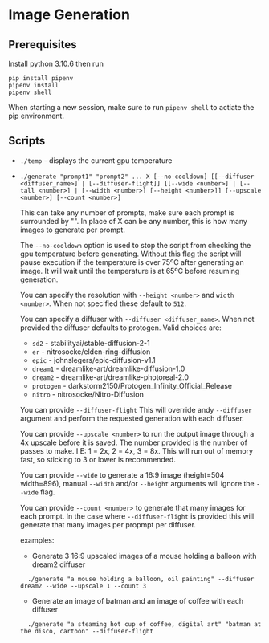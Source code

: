 # Image Generation

## Prerequisites

Install python 3.10.6 then run
```
pip install pipenv
pipenv install
pipenv shell
```

When starting a new session, make sure to run `pipenv shell` to actiate the pip environment. 

## Scripts
  * `./temp` - displays the current gpu temperature

 * `./generate "prompt1" "prompt2" ... X [--no-cooldown] [[--diffuser <diffuser_name>] | [--diffuser-flight]] [[--wide <number>] | [--tall <number>] | [--width <number>] [--height <number>]] [--upscale <number>] [--count <number>]`

    This can take any number of prompts, make sure each prompt is surrounded by "".  In place of X can be any number, this is how many images to generate per prompt. 
    
    The `--no-cooldown` option is used to stop the script from checking the gpu temperature before generating. Without this flag the script will pause execution if the temperature is over 75ºC after generating an image. It will wait until the temperature is at 65ºC before resuming generation.

    You can specify the resolution with `--height <number>` and `width <number>`. When not specified these default to `512`.

    You can specify a diffuser with `--diffuser <diffuser_name>`. When not provided the diffuser defaults to protogen. Valid choices are:
    * `sd2` - stabilityai/stable-diffusion-2-1
    * `er` - nitrosocke/elden-ring-diffusion
    * `epic` - johnslegers/epic-diffusion-v1.1
    * `dream1` - dreamlike-art/dreamlike-diffusion-1.0
    * `dream2` - dreamlike-art/dreamlike-photoreal-2.0
    * `protogen` - darkstorm2150/Protogen_Infinity_Official_Release
    * `nitro` - nitrosocke/Nitro-Diffusion
    
    You can provide `--diffuser-flight` This will override andy `--diffuser` argument and perform the requested generation with each diffuser.

    You can provide `--upscale <number>` to run the output image through a 4x upscale before it is saved. The number provided is the number of passes to make. I.E: 1 = 2x, 2 = 4x, 3 = 8x. This will run out of memory fast, so sticking to 3 or lower is recommended.

    You can provide `--wide` to generate a 16:9 image (height=504 width=896), manual `--width` and/or `--height` arguments will ignore the `--wide` flag.

    You can provide `--count <number>` to generate that many images for each prompt. In the case where `--diffuser-flight` is provided this will generate that many images per propmpt per diffuser.
    
    examples:
    * Generate 3 16:9 upscaled images of a mouse holding a balloon with dream2 diffuser
    ```
      ./generate "a mouse holding a balloon, oil painting" --diffuser dream2 --wide --upscale 1 --count 3
    ```
    * Generate an image of batman and an image of coffee with each diffuser
    ```
      ./generate "a steaming hot cup of coffee, digital art" "batman at the disco, cartoon" --diffuser-flight
    ```